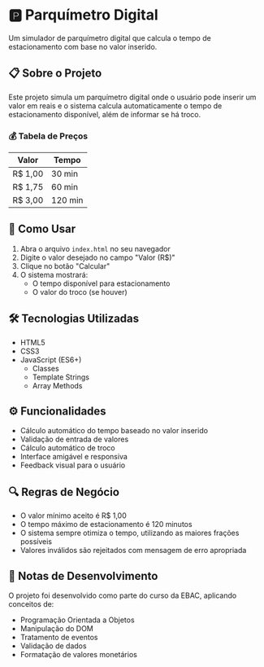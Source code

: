 # 🅿️ Parquímetro Digital

Um simulador de parquímetro digital que calcula o tempo de estacionamento com base no valor inserido.

## 📋 Sobre o Projeto

Este projeto simula um parquímetro digital onde o usuário pode inserir um valor em reais e o sistema calcula automaticamente o tempo de estacionamento disponível, além de informar se há troco.

### 💰 Tabela de Preços

| Valor     | Tempo    |
|-----------|----------|
| R$ 1,00   | 30 min   |
| R$ 1,75   | 60 min   |
| R$ 3,00   | 120 min  |

## 🚀 Como Usar

1. Abra o arquivo `index.html` no seu navegador
2. Digite o valor desejado no campo "Valor (R$)"
3. Clique no botão "Calcular"
4. O sistema mostrará:
   - O tempo disponível para estacionamento
   - O valor do troco (se houver)

## 🛠️ Tecnologias Utilizadas

- HTML5
- CSS3
- JavaScript (ES6+)
   - Classes
   - Template Strings
   - Array Methods

## ⚙️ Funcionalidades

- Cálculo automático do tempo baseado no valor inserido
- Validação de entrada de valores
- Cálculo automático de troco
- Interface amigável e responsiva
- Feedback visual para o usuário

## 🔍 Regras de Negócio

- O valor mínimo aceito é R$ 1,00
- O tempo máximo de estacionamento é 120 minutos
- O sistema sempre otimiza o tempo, utilizando as maiores frações possíveis
- Valores inválidos são rejeitados com mensagem de erro apropriada

## 📝 Notas de Desenvolvimento

O projeto foi desenvolvido como parte do curso da EBAC, aplicando conceitos de:
- Programação Orientada a Objetos
- Manipulação do DOM
- Tratamento de eventos
- Validação de dados
- Formatação de valores monetários